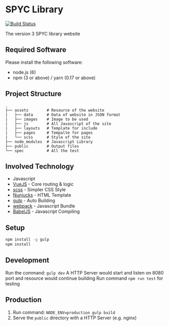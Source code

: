 # SPYC Library

[![Build Status](https://travis-ci.org/tonyhhyip/library.svg?branch=master)](https://travis-ci.org/tonyhhyip/library)

The version 3 SPYC library website

## Required Software

Please install the following software:

- node.js (6)
- npm (3 or above) / yarn (0.17 or above)

## Project Structure

    .
    ├── assets        # Resource of the website
    |   ├── data      # Data of website in JSON format
    |   ├── images    # Image to be used
    |   ├── js        # All Javascript of the site
    |   ├── layouts   # Template for include
    |   ├── pages     # Tempalte for pages
    |   └── scss      # Style of the site 
    ├── node_modules  # Javascript Library
    ├── public        # Output files
    └── spec          # All the test

## Involved Technology

- Javascript
- [VueJS](https://vuejs.org/) - Core routing & logic
- [scss](http://sass-lang.com/) - Simpler CSS Style
- [Nunjucks](https://mozilla.github.io/nunjucks/) - HTML Template
- [gulp](http://gulpjs.com/) - Auto Building
- [webpack](https://webpack.github.io/docs/) - Javascript Bundle
- [BabelJS](https://babeljs.io/) - Javascript Compiling

## Setup

```bash
npm install -g gulp
npm install
```

## Development

Run the command: `gulp dev`
A HTTP Server would start and listen on 8080 port and resource would continue building
Run command `npm run test` for testing

## Production

1. Run command: `NODE_ENV=production gulp build`
2. Serve the `public` directory with a HTTP Server (e.g. nginx)